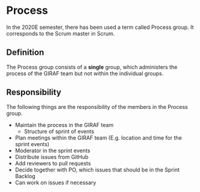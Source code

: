 # Process

In the 2020E semester, there has been used a term called Process group. It
corresponds to the Scrum master in Scrum.

## Definition

The Process group consists of a **single** group, which administers the process
of the GIRAF team but not within the individual groups.

## Responsibility

The following things are the responsibility of the members in the Process group.

- Maintain the process in the GIRAF team
    - Structure of sprint of events    
- Plan meetings within the GIRAF team (E.g. location and time for the sprint events)
- Moderator in the sprint events 
- Distribute issues from GitHub
- Add reviewers to pull requests       
- Decide together with PO, which issues that should be in the Sprint Backlog
- Can work on issues if necessary